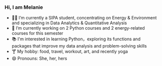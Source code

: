 ### Hi, I am Melanie

- 👩‍💻 I’m currently a SIPA student, concentrating on Energy & Environment and specializing in Data Analytics & Quantitative Analysis
- 🌱 I’m currently working on 2 Python courses and 2 energy-related courses for this semester
- 📚 I'm interested in learning Python，exploring its functions and packages that improve my data analysis and problem-solving skills
- 🍸 My hobby: food, travel, workout, art, and recently yoga
- 😄 Pronouns: She, her, hers
